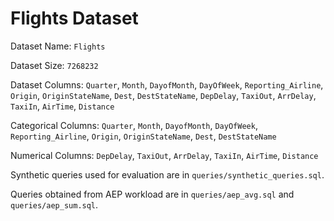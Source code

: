 # Flights Dataset

Dataset Name: `Flights`

Dataset Size: `7268232`

Dataset Columns: `Quarter`, `Month`, `DayofMonth`, `DayOfWeek`, `Reporting_Airline`, `Origin`, `OriginStateName`, `Dest`, `DestStateName`, `DepDelay`, `TaxiOut`, `ArrDelay`, `TaxiIn`, `AirTime`, `Distance`

Categorical Columns: `Quarter`, `Month`, `DayofMonth`, `DayOfWeek`, `Reporting_Airline`, `Origin`, `OriginStateName`, `Dest`, `DestStateName`

Numerical Columns: `DepDelay`, `TaxiOut`, `ArrDelay`, `TaxiIn`, `AirTime`, `Distance`

Synthetic queries used for evaluation are in `queries/synthetic_queries.sql`.

Queries obtained from AEP workload are in `queries/aep_avg.sql` and `queries/aep_sum.sql`.
